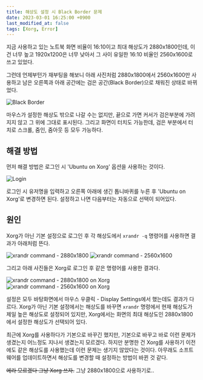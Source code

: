 ```yaml
---
title: 해상도 설정 시 Black Border 문제
date: 2023-03-01 16:25:00 +0900
last_modified_at: false
tags: [Xorg, Error]
---
```


지금 사용하고 있는 노트북 화면 비율이 16:10이고 최대 해상도가 2880x1800인데,
이건 너무 높고 1920x1200은 너무 낮아서 그 사이 유일한 16:10 비율인 2560x1600로 쓰고 있었다.

그런데 언제부턴가 재부팅을 해보니 아래 사진처럼 2880x1800에서 2560x1600만 사용하고 남은
오른쪽과 아래 공간에는 검은 공간(Black Border)으로 채워진 상태로 바뀌었다.

![Black Border](https://cdn.jsdelivr.net/gh/kimzuni/cdn/blog/ubuntu-resolution-black-border.svg)

마우스가 설정한 해상도 밖으로 나갈 수는 없지만, 끝으로 가면 커서가 검은부분에 가려지지 않고 그 위에 그대로 표시된다.
그리고 화면이 터치도 가능한데, 검은 부분에서 터치로 스크롤, 줌인, 줌아웃 등 모두 가능하다.

## 해결 방법

먼저 해결 방법은 로그인 시 'Ubuntu on Xorg' 옵션을 사용하는 것이다.

![Login](https://cdn.jsdelivr.net/gh/kimzuni/cdn/blog/ubuntu-resolution-black-border-1.png)

로그인 시 유저명을 입력하고 오른쪽 아래에 생긴 톱니바퀴를 누른 후 'Ubuntu on Xorg'로 변경하면 된다.
설정하고 나면 다음부터는 자동으로 선택이 되어있다.

## 원인

Xorg가 아닌 기본 설정으로 로그인 후 각 해상도에서 `xrandr -q` 명령어를 사용하면 결과가 아래처럼 뜬다.

<Imgbox>

![xrandr command - 2880x1800](https://cdn.jsdelivr.net/gh/kimzuni/cdn/blog/ubuntu-resolution-black-border-2.png)
![xrandr command - 2560x1600](https://cdn.jsdelivr.net/gh/kimzuni/cdn/blog/ubuntu-resolution-black-border-3.png)

</Imgbox>

그리고 아래 사진들은 Xorg로 로그인 후 같은 명령어를 사용한 결과다.

<Imgbox>

![xrandr command - 2880x1800 on Xorg](https://cdn.jsdelivr.net/gh/kimzuni/cdn/blog/ubuntu-resolution-black-border-4.png)
![xrandr command - 2560x1600 on Xorg](https://cdn.jsdelivr.net/gh/kimzuni/cdn/blog/ubuntu-resolution-black-border-5.png)

</Imgbox>

설정은 모두 바탕화면에서 마우스 우클릭 - Display Settings에서 했는데도 결과가 다르다.
Xorg가 아닌 기본 설정에서는 해상도를 바꾸면 `xrandr` 명령에서 현재 해상도가 제일 높은 해상도로 설정되어 있지만, Xorg에서는 화면의 최대 해상도인 2880x1800에서 설정한 해상도가 선택되어 있다.

최근에 Xorg를 사용하다가 기본으로 바꾸긴 했지만, 기본으로 바꾸고 바로 이런 문제가 생겼는지 어느정도 지나서 생겼는지 모르겠다.
하지만 분명한 건 Xorg를 사용하기 이전에도 같은 해상도를 사용했는데 이런 문제는 생기지 않았다는 것이다.
아무래도 소프트웨어를 업데이트하면서 해상도를 변경할 때 설정하는 방법이 바뀐 것 같다.

~~에라 모르겠다 그냥 Xorg 쓰자.~~ 그냥 2880x1800으로 사용하기로..
